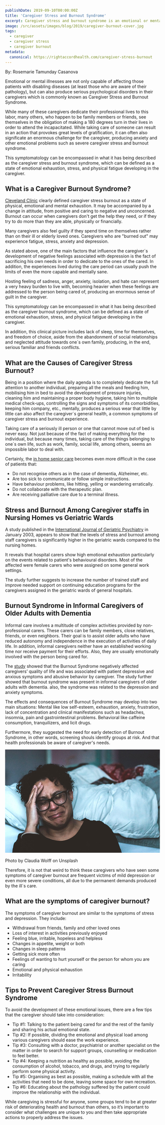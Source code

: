 ```yaml
---
publishDate: 2019-09-10T00:00:00Z
title: 'Caregiver Stress and Burnout Syndrome'
excerpt: Caregiver stress and burnout syndrome is an emotional or mental illness experienced by a caregiver. It's an alarming psychological disorder in every caregiver.
image: /src/assets/images/blog/2019/caregiver-burnout-cover.jpg
tags:
  - caregiver
  - caregiver stress
  - caregiver burnout
metadata:
  canonical: https://rightaccordhealth.com/caregiver-stress-burnout
---
```




By: Rosemarie Tamunday Casanova



Emotional or mental illnesses are not only capable of affecting those patients with disabling diseases (at least those who are aware of their pathology), but can also produce serious psychological disorders in their caregivers which is commonly known as Caregiver Stress and Burnout Syndrome.

While many of these caregivers dedicate their professional lives to this labor, many others, who happen to be family members or friends, see themselves in the obligation of making a 180 degrees turn in their lives in order to attend the incapacitated. While taking care of someone can result in an action that provokes great levels of gratification, it can often also significate an enormous challenge for the caregiver, producing anxiety and other emotional problems such as severe caregiver stress and burnout syndrome.

This symptomatology can be encompassed in what it has being described as the caregiver stress and burnout syndrome, which can be defined as a state of emotional exhaustion, stress, and physical fatigue developing in the caregiver.

What is a Caregiver Burnout Syndrome?
-------------------------------------

[Cleveland Clinic](https://my.clevelandclinic.org/health/diseases/9225-caregiver-burnout) clearly defined caregiver stress burnout as a state of physical, emotional and mental exhaustion. It may be accompanied by a change in attitude, from positive and caring to negative and unconcerned. Burnout can occur when caregivers don't get the help they need, or if they try to do more than they are able, physically or financially.

Many caregivers also feel guilty if they spend time on themselves rather than on their ill or elderly loved ones. Caregivers who are "burned out" may experience fatigue, stress, anxiety and depression.

As stated above, one of the main factors that influence the caregiver´s development of negative feelings associated with depression is the fact of sacrificing his own needs in order to dedicate to the ones of the cared. In addition, the experiences lived during the care period can usually push the limits of even the more capable and mentally sane.

Hosting feeling of sadness, anger, anxiety, isolation, and hate can represent a very heavy burden to live with, becoming heavier when these feelings are addressed to the person being cared of, producing an enormous sense of guilt in the caregiver.

This symptomatology can be encompassed in what it has being described as the caregiver burnout syndrome, which can be defined as a state of emotional exhaustion, stress, and physical fatigue developing in the caregiver.

In addition, this clinical picture includes lack of sleep, time for themselves, and freedom of choice, aside from the abandonment of social relationships and neglected attitude towards one´s own family, producing, in the end, serious familiar and friends conflicts.

What are the Causes of Caregiver Stress Burnout?
------------------------------------------------

Being in a position where the daily agenda is to completely dedicate the full attention to another individual, preparing all the meals and feeding him, mobilising him in bed to avoid the development of pressure injuries, cleaning him and maintaining a proper body hygiene, taking him to multiple medical check-ups, controlling the signs and symptoms of its comorbidities, keeping him company, etc., mentally, produces a serious wear that little by little can also affect the caregiver´s general health, a common symptoms of caregiver stress and burnout experience.

Taking care of a seriously ill person or one that cannot move out of bed is never easy. Not just because of the fact of making everything for the individual, but because many times, taking care of the things belonging to one´s own life, such as work, family, social life, among others, seems an impossible labor to deal with.

Certainly, the [in home senior care](https://rightaccordhealth.com/services/live-in-homecare.html) becomes even more difficult in the case of patients that:

*   Do not recognise others as in the case of dementia, Alzheimer, etc.
*   Are too sick to communicate or follow simple instructions.
*   Have behaviour problems, like hitting, yelling or wandering erratically.
*   Do not collaborate with the therapeutic plan.
*   Are receiving palliative care due to a terminal illness.

Stress and Burnout Among Caregiver staffs in Nursing Homes vs Geriatric Wards
-----------------------------------------------------------------------------

A study published in the [International Journal of Geriatric Psychiatry](https://onlinelibrary.wiley.com/doi/epdf/10.1002/gps.800) in January 2003, appears to show that the levels of stress and burnout among staff caregivers is significantly higher in the geriatric wards compared to the nursing homes.

It reveals that hospital carers show high emotional exhaustion particularly on the events related to patient's behavioural disorders. Most of the affected were female carers who were assigned on some general work settings.

The study further suggests to increase the number of trained staff and improve needed support on continuing education programs for the caregivers assigned in the geriatric wards of general hospitals.

Burnout Syndrome in Informal Caregivers of Older Adults with Dementia
---------------------------------------------------------------------

Informal care involves a multitude of complex activities provided by non-professional carers. These carers can be family members, close relatives, friends, or even neighbors. Their goal is to assist older adults who have reduced autonomy and independence in the execution of activities of daily life. In addition, informal caregivers neither have an established working time nor receive payment for their efforts. Also, they are usually emotionally involved with the person being cared for.

The [study](https://www.ncbi.nlm.nih.gov/pmc/articles/PMC6907708/) showed that the Burnout Syndrome negatively affected caregivers’ quality of life and was associated with patient depressive and anxious symptoms and abusive behavior by caregiver. The study further showed that burnout syndrome was present in informal caregivers of older adults with dementia. also, the syndrome was related to the depression and anxiety symptoms.

The effects and consequences of Burnout Syndrome may develop into two main situations: Mental like low self-esteem, exhaustion, anxiety, frustration, lack of concentration and clinical manifestations such as headaches, insomnia, pain and gastrointestinal problems. Behavioral like caffeine consumption, tranquilizers, and licit drugs.

Furthermore, they suggested the need for early detection of Burnout Syndrome, in other words, screening shouls identify groups at risk. And that health professionals be aware of caregiver's needs.

  

![caregiver crying beside bed](/src/assets/images/blog/2019/claudia-wolff-owBcefxgrIE-unsplash.jpg)

Photo by Claudia Wolff on Unsplash

Therefore, it is not that weird to think these caregivers who have seen some symptoms of caregiver burnout are frequent victims of mild depression or even more severe conditions, all due to the permanent demands produced by the ill´s care.

What are the symptoms of caregiver burnout?
-------------------------------------------

The symptoms of caregiver burnout are similar to the symptoms of stress and depression. They include:

*   Withdrawal from friends, family and other loved ones
*   Loss of interest in activities previously enjoyed
*   Feeling blue, irritable, hopeless and helpless
*   Changes in appetite, weight or both
*   Changes in sleep patterns
*   Getting sick more often
*   Feelings of wanting to hurt yourself or the person for whom you are caring
*   Emotional and physical exhaustion
*   Irritability

Tips to Prevent Caregiver Stress Burnout Syndrome
-------------------------------------------------

To avoid the development of these emotional issues, there are a few tips that the caregiver should take into consideration:

*   Tip #1: Talking to the patient being cared for and the rest of the family and sharing his actual emotional state.
*   Tip #2: If possible, dividing the emotional and physical load among various caregivers should ease the work experience.
*   Tip #3: Consulting with a doctor, psychiatrist or another specialist on the matter in order to search for support groups, counselling or medication to feel better.
*   Tip #4: Keeping a nutrition as healthy as possible, avoiding the consumption of alcohol, tobacco, and drugs, and trying to regularly perform some physical activity.
*   Tip #5: Organising as best as possible, making a schedule with all the activities that need to be done, leaving some space for own recreation.
*   Tip #6: Educating about the pathology suffered by the patient could improve the relationship with the individual.

While caregiving is stressful for anyone, some groups tend to be at greater risk of deteriorating health and burnout than others, so it’s important to consider what challenges are unique to you and then take appropriate actions to properly address the issues.